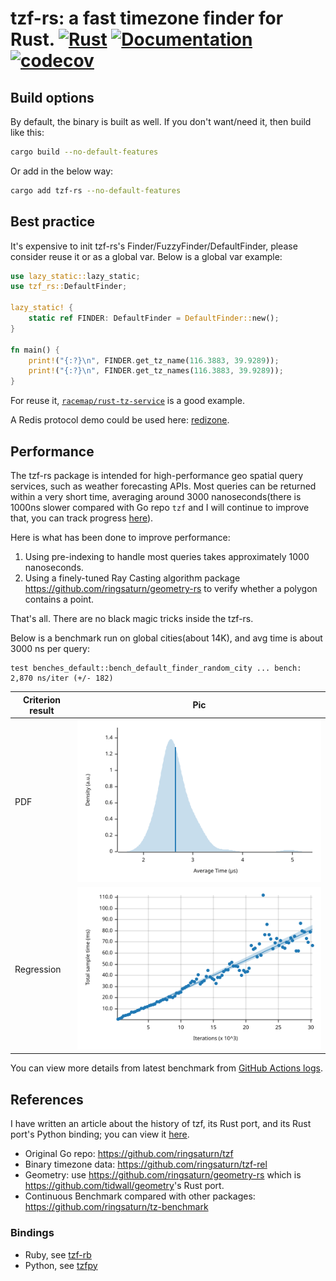 # tzf-rs: a fast timezone finder for Rust. [![Rust](https://github.com/ringsaturn/tzf-rs/actions/workflows/rust.yml/badge.svg)](https://github.com/ringsaturn/tzf-rs/actions/workflows/rust.yml) [![Documentation](https://docs.rs/tzf-rs/badge.svg)](https://docs.rs/tzf-rs) [![codecov](https://codecov.io/gh/ringsaturn/tzf-rs/branch/main/graph/badge.svg?token=NQFIP9DD86)](https://codecov.io/gh/ringsaturn/tzf-rs)

## Build options

By default, the binary is built as well. If you don't want/need it, then build
like this:

```bash
cargo build --no-default-features
```

Or add in the below way:

```bash
cargo add tzf-rs --no-default-features
```

## Best practice

It's expensive to init tzf-rs's Finder/FuzzyFinder/DefaultFinder, please
consider reuse it or as a global var. Below is a global var example:

```rust
use lazy_static::lazy_static;
use tzf_rs::DefaultFinder;

lazy_static! {
    static ref FINDER: DefaultFinder = DefaultFinder::new();
}

fn main() {
    print!("{:?}\n", FINDER.get_tz_name(116.3883, 39.9289));
    print!("{:?}\n", FINDER.get_tz_names(116.3883, 39.9289));
}
```

For reuse it,
[`racemap/rust-tz-service`](https://github.com/racemap/rust-tz-service) is a
good example.

A Redis protocol demo could be used here:
[redizone](https://github.com/ringsaturn/redizone).

## Performance

The tzf-rs package is intended for high-performance geo spatial query services,
such as weather forecasting APIs. Most queries can be returned within a very
short time, averaging around 3000 nanoseconds(there is 1000ns slower compared
with Go repo `tzf` and I will continue to improve that, you can track progress
[here](https://github.com/ringsaturn/geometry-rs/issues/3)).

Here is what has been done to improve performance:

1. Using pre-indexing to handle most queries takes approximately 1000
   nanoseconds.
2. Using a finely-tuned Ray Casting algorithm package
   <https://github.com/ringsaturn/geometry-rs> to verify whether a polygon
   contains a point.

That's all. There are no black magic tricks inside the tzf-rs.

Below is a benchmark run on global cities(about 14K), and avg time is about 3000
ns per query:

```
test benches_default::bench_default_finder_random_city ... bench:       2,870 ns/iter (+/- 182)
```

| Criterion result | Pic                              |
| ---------------- | -------------------------------- |
| PDF              | ![](assets/pdf_small.svg)        |
| Regression       | ![](assets/regression_small.svg) |

You can view more details from latest benchmark from
[GitHub Actions logs](https://github.com/ringsaturn/tzf-rs/actions/workflows/rust.yml).

## References

I have written an article about the history of tzf, its Rust port, and its Rust
port's Python binding; you can view it
[here](https://blog.ringsaturn.me/en/posts/2023-01-31-history-of-tzf/).

- Original Go repo: <https://github.com/ringsaturn/tzf>
- Binary timezone data: <https://github.com/ringsaturn/tzf-rel>
- Geometry: use <https://github.com/ringsaturn/geometry-rs> which is
  <https://github.com/tidwall/geometry>'s Rust port.
- Continuous Benchmark compared with other packages:
  <https://github.com/ringsaturn/tz-benchmark>

### Bindings

- Ruby, see [tzf-rb](https://github.com/HarlemSquirrel/tzf-rb)
- Python, see [tzfpy](https://github.com/ringsaturn/tzfpy)
